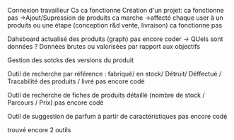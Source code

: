 Connexion travailleur Ca ca fonctionne 
Création d'un projet: ca fonctionne pas
->Ajout/Supression de produits ca marche
->affecté chaque user à un produits ou une étape (conception r&d vente, livraison) ca fonctionne pas

Dahsboard actualisé des produits  (graph) pas encore coder
-> QUels sont données ? Données brutes ou valorisées par rapport aux objectifs 

Gestion des sotcks des  versions du produit


Outil de recherche  par référence : fabriqué/ en stock/ Détruit/ Déffectué / Tracabilité des produits / livré pas encore codé

Outil de recherche de fiches de produits détaillé (nombre de stock / Parcours / Prix) pas encore codé

Outil de suggestion de parfum à partir de caractéristiques pas encore codé

trouvé encore 2 outils

